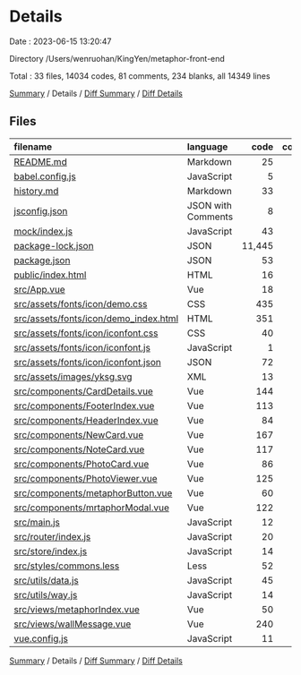 # Details

Date : 2023-06-15 13:20:47

Directory /Users/wenruohan/KingYen/metaphor-front-end

Total : 33 files,  14034 codes, 81 comments, 234 blanks, all 14349 lines

[Summary](results.md) / Details / [Diff Summary](diff.md) / [Diff Details](diff-details.md)

## Files
| filename | language | code | comment | blank | total |
| :--- | :--- | ---: | ---: | ---: | ---: |
| [README.md](/README.md) | Markdown | 25 | 0 | 6 | 31 |
| [babel.config.js](/babel.config.js) | JavaScript | 5 | 0 | 1 | 6 |
| [history.md](/history.md) | Markdown | 33 | 0 | 1 | 34 |
| [jsconfig.json](/jsconfig.json) | JSON with Comments | 8 | 12 | 0 | 20 |
| [mock/index.js](/mock/index.js) | JavaScript | 43 | 34 | 3 | 80 |
| [package-lock.json](/package-lock.json) | JSON | 11,445 | 0 | 1 | 11,446 |
| [package.json](/package.json) | JSON | 53 | 0 | 1 | 54 |
| [public/index.html](/public/index.html) | HTML | 16 | 1 | 1 | 18 |
| [src/App.vue](/src/App.vue) | Vue | 18 | 0 | 4 | 22 |
| [src/assets/fonts/icon/demo.css](/src/assets/fonts/icon/demo.css) | CSS | 435 | 19 | 86 | 540 |
| [src/assets/fonts/icon/demo_index.html](/src/assets/fonts/icon/demo_index.html) | HTML | 351 | 2 | 43 | 396 |
| [src/assets/fonts/icon/iconfont.css](/src/assets/fonts/icon/iconfont.css) | CSS | 40 | 0 | 12 | 52 |
| [src/assets/fonts/icon/iconfont.js](/src/assets/fonts/icon/iconfont.js) | JavaScript | 1 | 0 | 0 | 1 |
| [src/assets/fonts/icon/iconfont.json](/src/assets/fonts/icon/iconfont.json) | JSON | 72 | 0 | 1 | 73 |
| [src/assets/images/yksg.svg](/src/assets/images/yksg.svg) | XML | 13 | 0 | 0 | 13 |
| [src/components/CardDetails.vue](/src/components/CardDetails.vue) | Vue | 144 | 0 | 11 | 155 |
| [src/components/FooterIndex.vue](/src/components/FooterIndex.vue) | Vue | 113 | 0 | 14 | 127 |
| [src/components/HeaderIndex.vue](/src/components/HeaderIndex.vue) | Vue | 84 | 0 | 3 | 87 |
| [src/components/NewCard.vue](/src/components/NewCard.vue) | Vue | 167 | 0 | 0 | 167 |
| [src/components/NoteCard.vue](/src/components/NoteCard.vue) | Vue | 117 | 0 | 10 | 127 |
| [src/components/PhotoCard.vue](/src/components/PhotoCard.vue) | Vue | 86 | 0 | 0 | 86 |
| [src/components/PhotoViewer.vue](/src/components/PhotoViewer.vue) | Vue | 125 | 0 | 2 | 127 |
| [src/components/metaphorButton.vue](/src/components/metaphorButton.vue) | Vue | 60 | 0 | 0 | 60 |
| [src/components/mrtaphorModal.vue](/src/components/mrtaphorModal.vue) | Vue | 122 | 0 | 13 | 135 |
| [src/main.js](/src/main.js) | JavaScript | 12 | 0 | 3 | 15 |
| [src/router/index.js](/src/router/index.js) | JavaScript | 20 | 0 | 3 | 23 |
| [src/store/index.js](/src/store/index.js) | JavaScript | 14 | 1 | 2 | 17 |
| [src/styles/commons.less](/src/styles/commons.less) | Less | 52 | 6 | 5 | 63 |
| [src/utils/data.js](/src/utils/data.js) | JavaScript | 45 | 5 | 0 | 50 |
| [src/utils/way.js](/src/utils/way.js) | JavaScript | 14 | 1 | 2 | 17 |
| [src/views/metaphorIndex.vue](/src/views/metaphorIndex.vue) | Vue | 50 | 0 | 2 | 52 |
| [src/views/wallMessage.vue](/src/views/wallMessage.vue) | Vue | 240 | 0 | 2 | 242 |
| [vue.config.js](/vue.config.js) | JavaScript | 11 | 0 | 2 | 13 |

[Summary](results.md) / Details / [Diff Summary](diff.md) / [Diff Details](diff-details.md)